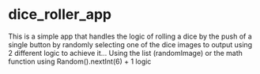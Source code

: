 # dice_roller_app

This is a simple app that handles the logic of rolling a dice by the push of a single button by randomly selecting one of the dice images to output using 2 different logic to achieve it... Using the list (randomImage) or the math function using Random().nextInt(6) + 1 logic
